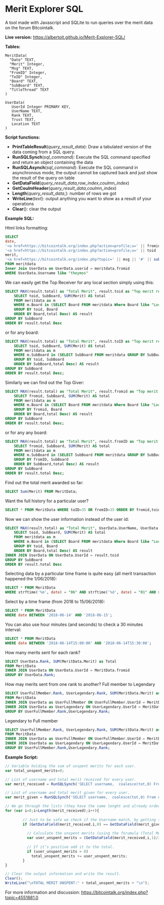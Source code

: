 # Merit Explorer SQL

A tool made with Javascript and SQLite to run queries over the merit data on the forum Bitcointalk.

**Live version:**
https://albertoit.github.io/Merit-Explorer-SQL/

**Tables:**

```
MeritData(
  "Date" TEXT,
  "Merit" Integer,
  "Msg" TEXT,
  "FromID" Integer,
  "ToID" Integer,
  "Board" TEXT,
  "SubBoard" TEXT,
  "TitleThread" TEXT
)

UserData(
   UserId Integer PRIMARY KEY,
   UserName TEXT,
   Rank TEXT,
   Trust TEXT,
   Location TEXT
)
```

**Script functions:**

* **PrintTableResult**(*query_result_data*): Draw a tabulated version of the data coming from a SQL query.
* **RunSQLSynch**(*sql_command*): Execute the SQL command specified and return an object containing the data
* **RunSQLAsynch**(*sql_command*): Execute the SQL command in asynchronous mode, the output cannot be captured back and just show the result of the query on table
* **GetDataField**(*query_result_data,row_index,coulmn_index*)
* **GetCoulmHeader**(*query_result_data,coulmn_index*)
* **Length**(*query_result_data*,): number of rows we got
* **WriteLine**(*text*): output anything you want to show as a result of your operations
* **Clear**(): clear the output

**Example SQL:**

Html links formatting:

```SQL
SELECT 
date,
'<a href=https://bitcointalk.org/index.php?action=profile;u=' || fromid || '>' || fromid || '</a>' as Sender,
'<a href=https://bitcointalk.org/index.php?action=profile;u=' || toid || '>' || toid || '</a>' as Receiver,
merit,
'<a href=https://bitcointalk.org/index.php?topic=' || msg || '#' || substr(msg,instr(msg,'.')+1) || '>Link Merited post</a>' as MeritedPost
FROM meritdata
Inner Join UserData on UserData.userid = meritdata.fromid
WHERE UserData.Username like "theymos"
```

We can easily get the Top Receiver for any local section simply using this:

```SQL
SELECT MAX(result.total) as "Total Merit", result.toid as "Top merit receiver", result.SubBoard as "Local board" FROM (
	SELECT toid, SubBoard, SUM(Merit) AS total
	FROM meritdata as m
	WHERE m.Board in (SELECT Board FROM meritdata Where Board like "Local%" GROUP BY Board)
	GROUP BY toid, Board
	ORDER BY Board,total Desc) AS result
GROUP BY SubBoard
ORDER BY result.total Desc
```
or for any board:

```SQL
SELECT MAX(result.total) as "Total Merit", result.toID as "Top merit receiver", result.SubBoard as "Board" FROM (
	SELECT toid, SubBoard, SUM(Merit) AS total
	FROM meritdata as m
	WHERE m.SubBoard in (SELECT SubBoard FROM meritdata GROUP BY SubBoard)
	GROUP BY toid, SubBoard
	ORDER BY SubBoard,total Desc) AS result
GROUP BY SubBoard
ORDER BY result.total Desc;
```

Similarly we can find out the Top Giver:

```SQL
SELECT MAX(result.total) as "Total Merit", result.fromid as "Top merit giver", result.SubBoard as "Local board" FROM (
	SELECT fromid, SubBoard, SUM(Merit) AS total
	FROM meritdata as m
	WHERE m.Board in (SELECT Board FROM meritdata Where Board like "Local%" GROUP BY Board)
	GROUP BY fromid, Board
	ORDER BY Board,total Desc) AS result
GROUP BY SubBoard
ORDER BY result.total Desc;
```

or for any any board:

```SQL
SELECT MAX(result.total) as "Total Merit", result.fromID as "Top merit giver", result.SubBoard as "Board" FROM (
	SELECT fromid, SubBoard, SUM(Merit) AS total
	FROM meritdata as m
	WHERE m.SubBoard in (SELECT SubBoard FROM meritdata GROUP BY SubBoard)
	GROUP BY fromID, SubBoard
	ORDER BY SubBoard,total Desc) AS result
GROUP BY SubBoard
ORDER BY result.total Desc;
```

Find out the total merit awarded so far: 

```SQL
SELECT Sum(Merit) FROM MeritData;
```

Want the full history for a particular user?

```SQL
SELECT * FROM MeritData WHERE toID=35 OR fromID=35 ORDER BY fromid,toid;
```

Now we can show the user information instead of the user id:
 
```SQL
SELECT MAX(result.total) as "Total Merit", UserData.UserName, UserData.Rank as "Top merit receiver", result.SubBoard as "Local board" FROM (
    SELECT toid, SubBoard, SUM(Merit) AS total
    FROM meritdata as m
    WHERE m.Board in (SELECT Board FROM meritdata Where Board like "Local%" GROUP BY Board)
    GROUP BY toid, Board
    ORDER BY Board,total Desc) AS result
INNER JOIN UserData ON UserData.UserId = result.toid
GROUP BY SubBoard
ORDER BY result.total Desc
```
 
Selecting data by a particular time frame is quite easy (all merit transaction happened the 1/06/2018):
 
```SQL
SELECT * FROM MeritData
WHERE strftime('%m', date) = "06" AND strftime('%d', date) = "01" AND strftime('%y', date) = "2018";
```
 
Select by a time frame (from 2018 to 15/06/2018):
 
```SQL
SELECT * FROM MeritData
WHERE date BETWEEN '2018-06-14' AND '2018-06-15';
```
 
You can also use hour minutes (and seconds) to check a 30 minutes interval:
 
```SQL
SELECT * FROM MeritData
WHERE date BETWEEN '2018-06-14T15:00:00' AND '2018-06-14T15:30:00';
```
 
How many merits sent for each rank?

```SQL
SELECT UserData.Rank, SUM(MeritData.Merit) as Total
FROM MeritData
INNER JOIN UserData ON UserData.UserId = MeritData.fromid
GROUP BY UserData.Rank;
 ```
 
How may merits sent from one rank to another?
Full member to Legendary
 
```SQL
SELECT UserFullMember.Rank, UserLegendary.Rank, SUM(MeritData.Merit) as Total
FROM MeritData
INNER JOIN UserData as UserFullMember ON UserFullMember.UserId = MeritData.fromid AND UserFullMember.Rank like "full mem%"
INNER JOIN UserData as UserLegendary ON UserLegendary.UserId = MeritData.toid AND UserLegendary.Rank like "lege%"
GROUP BY UserFullMember.Rank,UserLegendary.Rank;
```

Legendary to Full member

```SQL
SELECT UserFullMember.Rank, UserLegendary.Rank, SUM(MeritData.Merit) as Total
FROM MeritData
INNER JOIN UserData as UserFullMember ON UserFullMember.UserId = MeritData.toid AND UserFullMember.Rank like "full mem%"
INNER JOIN UserData as UserLegendary ON UserLegendary.UserId = MeritData.fromid AND UserLegendary.Rank like "lege%"
GROUP BY UserFullMember.Rank,UserLegendary.Rank;
```

**Example Script:**
```Javascript
// Variable holding the sum of unspent merits for each user.
var total_unspent_merits=0;

// List of username and total merit received for every user.
var merit_received = RunSQLSynch('SELECT username,  coalesce(tot,0) From userdata Left join (select toid, sum(merit)  as tot from meritdata group by toid)   on userid = toid;');

// List of username and total merit given for every user.
var merit_given = RunSQLSynch('SELECT username,  coalesce(tot,0) From userdata Left join (select fromid, sum(merit)  as tot from meritdata group by fromid)   on userid = fromid;');

// We go through the lists (they have the same lenght and already ordered in the same way).
for (var i=0;i<Length(merit_received);i++){	
  		
  		// Just to be safe we check if the Username match, by getting the first coulmn of the current row.
		if (GetDataField(merit_received,i,0) == GetDataField(merit_given,i,0)){
          
          // Calculate the unspent merits (using the forumula (Total Merit Receive/2) - Total Merit Given)
          var user_unspent_merits = (GetDataField(merit_received,i,1)/2) - GetDataField(merit_given,i,1);
         
		  // If it’s positive add it to the total.
          if (user_unspent_merits > 0)
          	total_unspent_merits += user_unspent_merits;         
        }    
}

// Clear the output information and write the result.
Clear();
WriteLine("\nTOTAL MERIT UNSPENT:" + total_unspent_merits + "\n");
```
For more information and discussion: https://bitcointalk.org/index.php?topic=4551881.0
